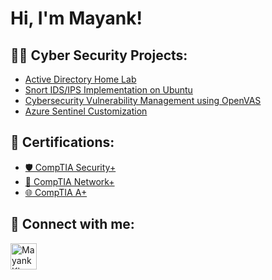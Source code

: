 <h1>Hi, I'm Mayank! <br/>

<h2>👨‍💻 Cyber Security Projects:</h2>
  
  - [Active Directory Home Lab](https://github.com/MayankKhurasiya/ActiveDirectoryLab)
  - [Snort IDS/IPS Implementation on Ubuntu](https://github.com/MayankKhurasiya/snort-ids-ips-ubuntu)
  - [Cybersecurity Vulnerability Management using OpenVAS](https://github.com/MayankKhurasiya/Cybersecurity-Vulnerability-Management-OpenVAS)
  - [Azure Sentinel Customization](https://github.com/MayankKhurasiya/Azure-Sentinel-Customization)

<h2>🔐 Certifications:</h2>

- [🛡️ CompTIA Security+ ](https://www.credly.com/earner/earned/badge/8c936429-965a-43d6-827a-4453d9aa528d)
- [🔗 CompTIA Network+ ](https://www.credly.com/earner/earned/badge/59c25f14-ce20-4a12-ae9d-ec274f4d907a)
- [🌐 CompTIA A+ ](https://www.credly.com/earner/earned/badge/c98bfd00-a2b6-4a19-ba24-663619ded0cc)

<h2> 🤳 Connect with me:</h2>

[<img align="left" alt="MayankKhurasiya | LinkedIn" width="42px" src="https://i.imgur.com/PXyIkWx.png" />][linkedin]

[linkedin]: https://www.linkedin.com/in/mayank-khurasiya/

<!--


Here are some ideas to get you started:

- 🔭 I’m currently working on ...
- 🌱 I’m currently learning ...
- 👯 I’m looking to collaborate on ...
- 🤔 I’m looking for help with ...
- 💬 Ask me about ...
- 📫 How to reach me: ...
- 😄 Pronouns: ...
- ⚡ Fun fact: ...
-->
